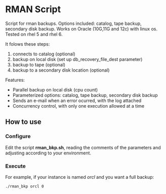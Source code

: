 # RMAN Script

Script for rman backups.
Options included: catalog, tape backup, secondary disk backup.
Works on Oracle (10G,11G and 12c) with linux os. Tested on rhel 5 and rhel 6.

It folows these steps:
1. connects to catalog (optional)
1. backup on local disk (set up db\_recovery\_file\_dest parameter)
1. backup to tape (optional)
1. backup to a secondary disk location (optional)

Features:
* Parallel backup on local disk (cpu count)
* Parameterized options: catalog, tape backup, secondary disk backup
* Sends an e-mail when an error ocurred, with the log attached
* Concurrency control, with only one execution allowed at a time

## How to use

### Configure

Edit the script **rman_bkp.sh**, reading the comments of the parameters and 
adjusting according to your environment.

### Execute

For example, if your instance is named *orcl* and you want a full backup:

```
./rman_bkp orcl 0
```
